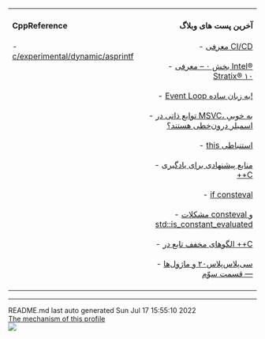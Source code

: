 <div align="right"><table><tr><td valign="top" width="33%"><h4>CppReference</h4>
- <a href="https://en.cppreference.com/w/c/experimental/dynamic/asprintf">c/experimental/dynamic/asprintf</a><br><br></td><br> <br>
<td align="right" valign="top" width="33%"><h4>آخرین پست های وبلاگ</h4>
- <a href="https://parikhaleghi.ir/2022/07/07/ci-cd/">معرفی CI/CD</a><br><br>
- <a href="https://parikhaleghi.ir/2022/05/30/0-intel-stratix-10/">بخش ۰ – معرفی Intel® Stratix® ۱۰</a><br><br>
- <a href="https://parikhaleghi.ir/2022/05/16/basic-event-loop/">Event Loop به زبان ساده!</a><br><br>
- <a href="https://parikhaleghi.ir/2022/04/12/intrinsics/">توابع ذاتی در MSVC، به خوبیِ اسمبلر درون‌خطی هستند؟</a><br><br>
- <a href="https://parikhaleghi.ir/2022/04/06/deducing-this/">this استنباطی</a><br><br>
- <a href="https://parikhaleghi.ir/2022/03/13/cc-resources/">منابع پیشنهادی برای یادگیری ++C</a><br><br>
- <a href="https://parikhaleghi.ir/2022/02/25/if-consteval/">if consteval</a><br><br>
- <a href="https://parikhaleghi.ir/2022/02/21/cc-consteval/">مشکلات consteval و std::is_constant_evaluated</a><br><br>
- <a href="https://parikhaleghi.ir/2022/02/20/cc-abbreviated-function-templates/">الگوهای مخفف تابع در ++C</a><br><br>
- <a href="https://parikhaleghi.ir/2022/02/15/cc-modules-part-3/">سی‌پلاس‌پلاس۲۰ و ماژول‌ها — قسمت سوّم</a><br><br></td></tr></table></div><hr>
<div align="left">
README.md last auto generated Sun Jul 17 15:55:10 2022
<br>
<a href="https://parikhaleghi.ir" target="_blank">The mechanism of this profile</a>
</div>
<div align="left">
<a href="https://github.com/Mehranalam/PariKhaleghi/actions/workflows/cron.yml"><img src="https://github.com/Mehranalam/PariKhaleghi/actions/workflows/cron.yml/badge.svg"></a>
</div>
